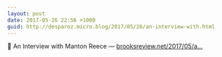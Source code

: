 ```yaml
---
layout: post
date: 2017-05-26 22:56 +1000
guid: http://desparoz.micro.blog/2017/05/26/an-interview-with.html
---
```

🔗 An Interview with Manton Reece — [brooksreview.net/2017/05/a...](https://brooksreview.net/2017/05/an-interview-with-manton-reece/)
